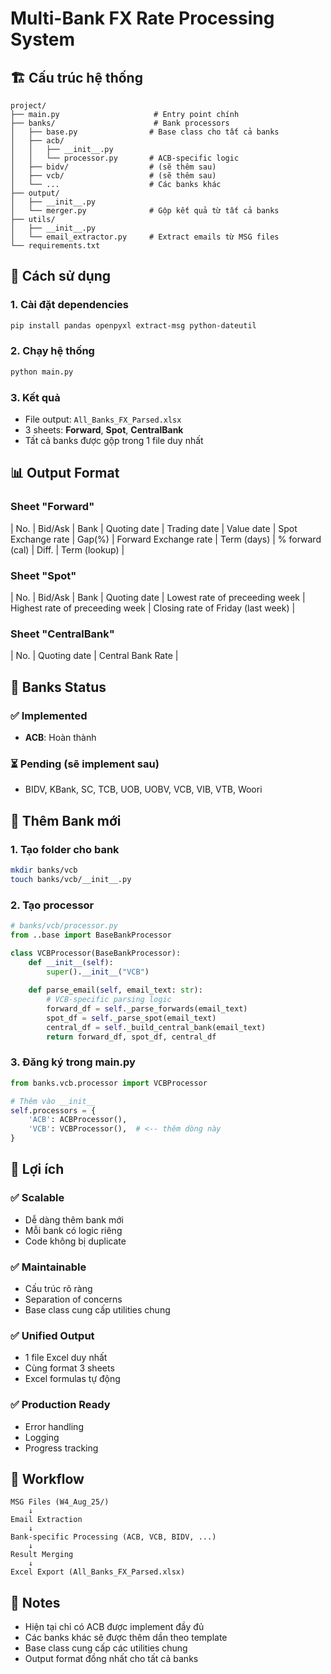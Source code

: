 # Multi-Bank FX Rate Processing System

## 🏗️ Cấu trúc hệ thống

```
project/
├── main.py                     # Entry point chính
├── banks/                      # Bank processors
│   ├── base.py                # Base class cho tất cả banks
│   ├── acb/
│   │   ├── __init__.py
│   │   └── processor.py       # ACB-specific logic
│   ├── bidv/                  # (sẽ thêm sau)
│   ├── vcb/                   # (sẽ thêm sau)
│   └── ...                    # Các banks khác
├── output/
│   ├── __init__.py
│   └── merger.py              # Gộp kết quả từ tất cả banks
├── utils/
│   ├── __init__.py
│   └── email_extractor.py     # Extract emails từ MSG files
└── requirements.txt
```

## 🚀 Cách sử dụng

### 1. Cài đặt dependencies
```bash
pip install pandas openpyxl extract-msg python-dateutil
```

### 2. Chạy hệ thống
```bash
python main.py
```

### 3. Kết quả
- File output: `All_Banks_FX_Parsed.xlsx`
- 3 sheets: **Forward**, **Spot**, **CentralBank**
- Tất cả banks được gộp trong 1 file duy nhất

## 📊 Output Format

### Sheet "Forward"
| No. | Bid/Ask | Bank | Quoting date | Trading date | Value date | Spot Exchange rate | Gap(%) | Forward Exchange rate | Term (days) | % forward (cal) | Diff. | Term (lookup) |

### Sheet "Spot"
| No. | Bid/Ask | Bank | Quoting date | Lowest rate of preceeding week | Highest rate of preceeding week | Closing rate of Friday (last week) |

### Sheet "CentralBank"
| No. | Quoting date | Central Bank Rate |

## 🏦 Banks Status

### ✅ Implemented
- **ACB**: Hoàn thành

### ⏳ Pending (sẽ implement sau)
- BIDV, KBank, SC, TCB, UOB, UOBV, VCB, VIB, VTB, Woori

## 🔧 Thêm Bank mới

### 1. Tạo folder cho bank
```bash
mkdir banks/vcb
touch banks/vcb/__init__.py
```

### 2. Tạo processor
```python
# banks/vcb/processor.py
from ..base import BaseBankProcessor

class VCBProcessor(BaseBankProcessor):
    def __init__(self):
        super().__init__("VCB")
    
    def parse_email(self, email_text: str):
        # VCB-specific parsing logic
        forward_df = self._parse_forwards(email_text)
        spot_df = self._parse_spot(email_text)
        central_df = self._build_central_bank(email_text)
        return forward_df, spot_df, central_df
```

### 3. Đăng ký trong main.py
```python
from banks.vcb.processor import VCBProcessor

# Thêm vào __init__
self.processors = {
    'ACB': ACBProcessor(),
    'VCB': VCBProcessor(),  # <-- thêm dòng này
}
```

## 🎯 Lợi ích

### ✅ Scalable
- Dễ dàng thêm bank mới
- Mỗi bank có logic riêng
- Code không bị duplicate

### ✅ Maintainable  
- Cấu trúc rõ ràng
- Separation of concerns
- Base class cung cấp utilities chung

### ✅ Unified Output
- 1 file Excel duy nhất
- Cùng format 3 sheets
- Excel formulas tự động

### ✅ Production Ready
- Error handling
- Logging
- Progress tracking

## 🔄 Workflow

```
MSG Files (W4_Aug_25/) 
    ↓
Email Extraction
    ↓
Bank-specific Processing (ACB, VCB, BIDV, ...)
    ↓
Result Merging
    ↓
Excel Export (All_Banks_FX_Parsed.xlsx)
```

## 📝 Notes

- Hiện tại chỉ có ACB được implement đầy đủ
- Các banks khác sẽ được thêm dần theo template
- Base class cung cấp các utilities chung
- Output format đồng nhất cho tất cả banks